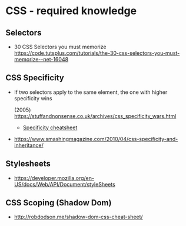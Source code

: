 # CSS - required knowledge

## Selectors

* 30 CSS Selectors you must memorize  
https://code.tutsplus.com/tutorials/the-30-css-selectors-you-must-memorize--net-16048

## CSS Specificity

* If two selectors apply to the same element, the one with higher specificity wins  
  
  (2005) https://stuffandnonsense.co.uk/archives/css_specificity_wars.html  
  
  * [Specificity cheatsheet](https://stuffandnonsense.co.uk/archives/images/specificitywars-05v2.jpg)
  
* https://www.smashingmagazine.com/2010/04/css-specificity-and-inheritance/
  
## Stylesheets

* https://developer.mozilla.org/en-US/docs/Web/API/Document/styleSheets

## CSS Scoping (Shadow Dom)

* http://robdodson.me/shadow-dom-css-cheat-sheet/
